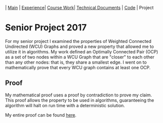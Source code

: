 | [Main](README.md) | [Experience](Experience.md)| [Course Work](Courses.md)| [Technical Documents](Technical.md) | [Code](Code.md) | Project

# Senior Project 2017

For my senior project I examined the properties of Weighted Connected Undirected (WCU) Graphs and proved a new property that allowed me to utilize it in algorithms. My work defined an Optimally Connected Pair (OCP) as a set of two nodes within a WCU Graph that are "closer" to each other than any other nodes: that is, they share a smallest edge. I went on to mathematically prove that every WCU graph contains at least one OCP.

## Proof

My mathematical proof uses a proof by contradiction to prove my claim. This proof allows the property to be used in algorithms, guaranteeing the algorithm will halt on run time with a deterministic solution.

My entire proof can be found [here](ocp.pdf).

